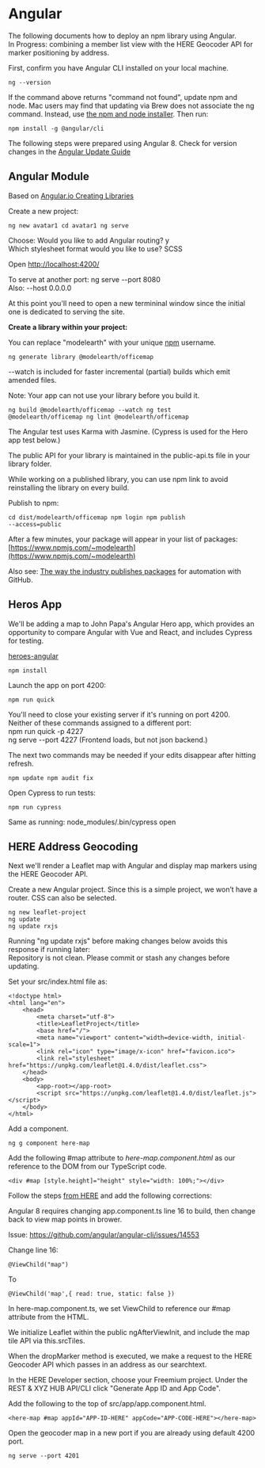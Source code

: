 # Angular  

The following documents how to deploy an npm library using Angular.  
In Progress: combining a member list view with the HERE Geocoder API for marker positioning by address.  

First, confirm you have Angular CLI installed on your local machine.  

<code>ng --version</code>

If the command above returns "command not found", update npm and node. Mac users may find that updating via Brew does not associate the ng command. Instead, use [the npm and node installer](https://www.npmjs.com/get-npm).  Then run:  

<code>npm install -g @angular/cli</code>  

The following steps were prepared using Angular 8. 
Check for version changes in the [Angular Update Guide](https://update.angular.io/)  


## Angular Module 
<!--
[Angular 6 - Create a module that can be installed with NPM](https://www.competa.com/blog/angular-6-create-a-module-that-can-be-installed-with-npm/)  
-->
Based on [Angular.io Creating Libraries](https://angular.io/guide/creating-libraries)

Create a new project:  

<code>ng new avatar1
cd avatar1
ng serve
</code>

Choose: Would you like to add Angular routing? y  
Which stylesheet format would you like to use? SCSS  

Open [http://localhost:4200/](http://localhost:4200/)  

To serve at another port:  ng serve --port 8080  
Also: --host 0.0.0.0 

At this point you'll need to open a new termininal window since the initial one is dedicated to serving the site.  

**Create a library within your project:**  
   
You can replace "modelearth" with your unique [npm](https://www.npmjs.com/) username.  

<code>ng generate library @modelearth/officemap</code>

--watch is included for faster incremental (partial) builds which emit amended files.  

Note: Your app can not use your library before you build it.
<!--
If upgrading, since already the default.
	Add the following in your tsconfig.lib.json for the --watch command.

<code>"angularCompilerOptions": {
    "enableResourceInlining": true,
}</code>
-->

<code>ng build @modelearth/officemap --watch
ng test @modelearth/officemap
ng lint @modelearth/officemap
</code>

The Angular test uses Karma with Jasmine.  (Cypress is used for the Hero app test below.)

The public API for your library is maintained in the public-api.ts file in your library folder.  


While working on a published library, you can use npm link to avoid reinstalling the library on every build.  

<!-- ng build did not completing with this on work computer...  -->

<!--
Skip next 2. May not apply to Angular 8: Add to projects/@modelearth/officemap/src/lib/@modelearth/officemap.module.ts  
(Need to confirm adding these next two lines are needed.)
<code>import { @modelearth/officemapModule } from '@modelearth/officemap';</code>

And in the imports array in the same .ts file:  
<code>imports: [@modelearth/officemapModule]</code>
-->


<!--
--prod flag Not used anymore for library builds since Ahead-of-Time (AOT) compiler is automatically applied.
https://angular.io/guide/aot-compiler

Build for production:  

<code>ng build @modelearth/officemap --prod</code>
-->


Publish to npm:  

<code>cd dist/modelearth/officemap 
npm login
npm publish --access=public
</code>


After a few minutes, your package will appear in your list of packages: [https://www.npmjs.com/~modelearth](https://www.npmjs.com/~modelearth)  

Also see: [The way the industry publishes packages](https://zellwk.com/blog/publish-to-npm/) for automation with GitHub.  


## Heros App

We'll be adding a map to John Papa's Angular Hero app, which provides an opportunity to compare Angular with Vue and React, and includes Cypress for testing.  

[heroes-angular](https://github.com/johnpapa/heroes-angular)

<code>npm install</code>

Launch the app on port 4200:  

```
npm run quick
```

You'll need to close your existing server if it's running on port 4200.  
Neither of these commands assigned to a different port:  
npm run quick -p 4227  
ng serve --port 4227 (Frontend loads, but not json backend.)  

The next two commands may be needed if your edits disappear after hitting refresh.     

<code>npm update
npm audit fix</code>

<!--
No effect:
Ran npm update again since this error remained: Browserslist: caniuse-lite is outdated. Please run next command `npm update`
-->

Open Cypress to run tests:  

<code>npm run cypress</code>

Same as running: node_modules/.bin/cypress open  


## HERE Address Geocoding

Next we'll render a Leaflet map with Angular and display map markers using the HERE Geocoder API.  

Create a new Angular project.  Since this is a simple project, we won’t have a router. CSS can also be selected.

```
ng new leaflet-project
ng update
ng update rxjs
```
Running "ng update rxjs" before making changes below avoids this response if running later:  
Repository is not clean.  Please commit or stash any changes before updating.


Set your src/index.html file as:  

```
<!doctype html>
<html lang="en">
    <head>
        <meta charset="utf-8">
        <title>LeafletProject</title>
        <base href="/">
        <meta name="viewport" content="width=device-width, initial-scale=1">
        <link rel="icon" type="image/x-icon" href="favicon.ico">
        <link rel="stylesheet" href="https://unpkg.com/leaflet@1.4.0/dist/leaflet.css">
    </head>
    <body>
        <app-root></app-root>
        <script src="https://unpkg.com/leaflet@1.4.0/dist/leaflet.js"></script>
    </body>
</html>
```

Add a component. 

```
ng g component here-map
```

Add the following #map attribute to *here-map.component.html* as our reference to the DOM from our TypeScript code.

```
<div #map [style.height]="height" style="width: 100%;"></div>
```

Follow the steps [from HERE](https://developer.here.com/blog/render-and-interact-with-here-location-data-using-leaflet-and-angular) and add the following corrections:   

Angular 8 requires changing app.component.ts line 16 to build, then change back to view map points in brower.

Issue: https://github.com/angular/angular-cli/issues/14553  

Change line 16:

```
@ViewChild("map")
```
To

```
@ViewChild('map',{ read: true, static: false })
```


In here-map.component.ts, we set ViewChild to reference our #map attribute from the HTML.  

We initialize Leaflet within the public ngAfterViewInit, and include the map tile API via this.srcTiles.  

When the dropMarker method is executed, we make a request to the HERE Geocoder API which passes in an address as our searchtext.  

<!--
Wasn't needed
Change:

```
let location = result.Response.View[0].Result[0].Location.DisplayPosition;
```

To: 

```
const location = result['Response']['View'][0]['Result'][0]['Location']['DisplayPosition']; 
```
-->

In the HERE Developer section, choose your Freemium project. Under the REST & XYZ HUB API/CLI click "Generate App ID and App Code".  

Add the following to the top of src/app/app.component.html.

<!--
	Since we didn't include a router, everything will be rendered inside the project’s file. 
	Note, calling the attribute #map here is just a coincidence. 
-->


```
<here-map #map appId="APP-ID-HERE" appCode="APP-CODE-HERE"></here-map>
```
 
Open the geocoder map in a new port if you are already using default 4200 port.  


```
ng serve --port 4201
```

<!--
https://angular.io/styleguide#style-09-01  


Add below: { read: true, static: false }  and in here-map.component.ts  


```
import { Component, OnInit, ElementRef, ViewChild } from '@angular/core';
import { HereMapComponent } from './here-map/here-map.component';

@Component({
    selector: 'app-root',
    templateUrl: './app.component.html',
    styleUrls: ['./app.component.css']
})
export class AppComponent implements OnInit {

    @ViewChild('map',{ read: true, static: false })
    public mapElement: HereMapComponent;

    public ngOnInit() { }

    public ngAfterViewInit() {
        this.mapElement.dropMarker('tracy, ca');
        this.mapElement.dropMarker('lathrop, ca');
    }

}
```
-->

